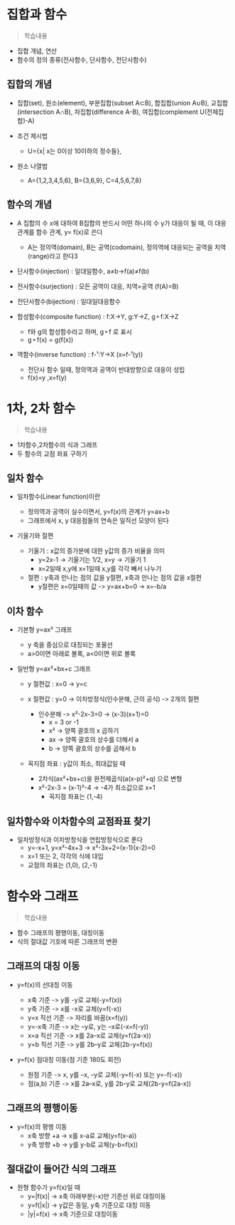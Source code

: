 # 집합과 함수
> 학습내용
- 집합 개념, 연산
- 함수의 정의 종류(전사함수, 단사함수, 전단사함수)

## 집합의 개념
- 집합(set), 원소(element), 부분집합(subset A⊂B), 합집합(union A∪B), 교집합(intersection A∩B), 차집합(difference A-B), 여집합(complement U(전체집합)-A)

- 조건 제시법
    - U={x| x는 0이상 10이하의 정수들},
- 원소 나열법
    - A={1,2,3,4,5,6}, B={3,6,9}, C=4,5,6,7,8}

## 함수의 개념
- A 집합의 수 x에 대하여 B집합의 반드시 어떤 하나의 수 y가 대응이 될 때, 이 대응 관계를 함수 관계, y= f(x)로 쓴다
    - A는 정의역(domain), B는 공역(codomain), 정의역에 대응되는 공역을 치역(range)라고 한다3

- 단사함수(injection) : 일대일함수, a≠b→f(a)≠f(b)
- 전사함수(surjection) : 모든 공역이 대응, 치역=공역 (f(A)=B)
- 전단사함수(bijection) : 일대일대응함수
- 합성함수(composite function) : f:X→Y, g:Y→Z, g⚬f:X→Z
    - f와 g의 합성함수라고 하며, g⚬f 로 표시
    - g⚬f(x) = g(f(x))
- 역함수(inverse function) : f-¹:Y→X (x=f-¹(y))
    - 전단사 함수 일때, 정의역과 공역이 반대방향으로 대응이 성립
    - f(x)=y ,x=f(y)

# 1차, 2차 함수
> 학습내용
- 1차함수,2차함수의 식과 그래프
- 두 함수의 교점 좌표 구하기

## 일차 함수
- 일차함수(Linear function)이란
    - 정의역과 공역이 실수이면서, y=f(x)의 관계가 y=ax+b
    - 그래프에서 x, y 대응점들의 연속은 일직선 모양이 된다

- 기울기와 절편
    - 기울기 : x값의 증가분에 대한 y값의 증가 비율을 의미
        - y=2x-1 -> 기울기는 1/2, x=y -> 기울기 1
        - x=2일때 x,y에 x=1일때 x,y를 각각 빼서 나누기
    - 절편 : y축과 만나는 점의 값을 y절편, x축과 만나는 점의 값을 x절편
        - y절편은 x=0일때의 값 -> y=ax+b=0 -> x=-b/a

## 이차 함수
- 기본형 y=ax² 그래프
    - y 축을 중심으로 대칭되는 포물선
    - a>0이면 아래로 볼록, a<0이면 위로 볼록

- 일반형 y=ax²+bx+c 그래프
    - y 절편값 : x=0 -> y=c
    - x 절편값 : y=0 -> 이차방정식(인수분해, 근의 공식) -> 2개의 절편
        - 인수분해 -> x²-2x-3=0 -> (x-3)(x+1)=0
            - x = 3 or -1
            - x² -> 양쪽 괄호의 x 곱하기
            - ax -> 양쪽 괄호의 상수를 더해서 a
            - b -> 양쪽 괄호의 상수를 곱해서 b
        
    - 꼭지점 좌표 : y값이 최소, 최대값일 때
        -  2차식(ax²+bx+c)을 완전제곱식(a(x-p)²+q) 으로 변형
        - x²-2x-3 = (x-1)²-4 -> -4가 최소값으로 x=1
            - 꼭지점 좌표는 (1,-4)
        
## 일차함수와 이차함수의 교점좌표 찾기
- 일차방정식과 이차방정식을 연립방정식으로 푼다
    - y=-x+1, y=x²-4x+3 -> x²-3x+2=(x-1)(x-2)=0
    - x=1 또는 2, 각각의 식에 대입
    - 교점의 좌표는 (1,0), (2,-1)
    

# 함수와 그래프
> 학습내용
- 함수 그래프의 평행이동, 대칭이동
- 식의 절대값 기호에 따른 그래프의 변환

## 그래프의 대칭 이동
- y=f(x)의 선대칭 이동
    - x축 기준 -> y를 -y로 교체(-y=f(x))
    - y축 기준 -> x를 -x로 교체(y=f(-x))
    - y=x 직선 기준 -> 자리를 바꿈(x=f(y))
    - y=-x축 기준 -> x는 –y로, y는 –x로(-x=f(-y))
    - x=a 직선 기준 -> x를 2a–x로 교체(y=f(2a-x))
    - y=b 직선 기준 -> y를 2b–y로 교체(2b-y=f(x))

- y=f(x) 점대칭 이동(점 기준 180도 회전)
    - 원점 기준 -> x, y를 –x, –y로 교체(-y=f(-x) 또는 y=-f(-x))
    - 점(a,b) 기준 -> x를 2a–x로, y를 2b-y로 교체(2b-y=f(2a-x))
     
## 그래프의 평행이동
- y=f(x)의 평행 이동
    - x축 방향 +a -> x를 x-a로 교체(y=f(x-a))
    - y축 방향 +b -> y를 y-b로 교체(y-b=f(x))

## 절대값이 들어간 식의 그래프
- 원형 함수가 y=f(x)일 때
    - y=|f(x)| -> x축 아래부분(-x)만 기준선 위로 대칭이동
    - y=f(|x|) -> y값은 동일, y축 기준으로 대칭 이동
    - |y|=f(x) -> x축 기준으로 대칭이동